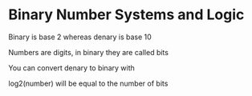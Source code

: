 # Binary Number Systems and Logic

Binary is base 2 whereas denary is base 10

Numbers are digits, in binary they are called bits

You can convert denary to binary with

log2\(number\) will be equal to the number of bits



